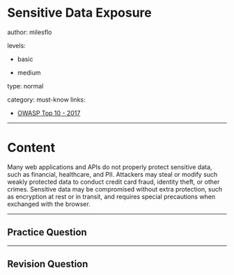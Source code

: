 # Sensitive Data Exposure
author: milesflo

levels:

  - basic

  - medium

type: normal

category: must-know
links:

  - [OWASP Top 10 - 2017](https://www.owasp.org/images/7/72/OWASP_Top_10-2017_%28en%29.pdf.pdf)

---
# Content

Many web applications and APIs do not properly protect sensitive data, such as financial, healthcare, and PII. Attackers may steal or modify such weakly protected data to conduct credit card fraud, identity theft, or other crimes. Sensitive data may be compromised without extra protection, such as encryption at rest or in transit, and requires special precautions when exchanged with the browser.

---
## Practice Question



---
## Revision Question

